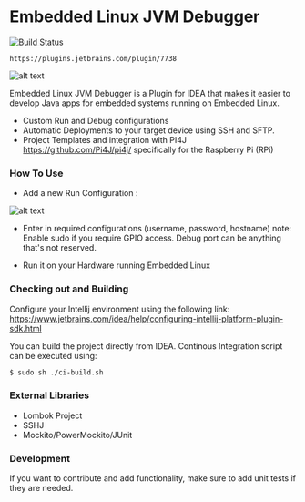 Embedded Linux JVM Debugger
=============================
[![Build Status](https://travis-ci.org/asebak/embeddedlinux-jvmdebugger-intellij.svg?branch=master)](https://travis-ci.org/asebak/embeddedlinux-jvmdebugger-intellij)

```
https://plugins.jetbrains.com/plugin/7738
```

![alt text][logo]

Embedded Linux JVM Debugger is a Plugin for IDEA that makes it easier to develop Java apps for embedded systems running on Embedded Linux.

  - Custom Run and Debug configurations
  - Automatic Deployments to your target device using SSH and SFTP.
  - Project Templates and integration with PI4J https://github.com/Pi4J/pi4j/ specifically for the Raspberry Pi (RPi)

### How To Use

- Add a new Run Configuration : 

![alt text][config]

- Enter in required configurations (username, password, hostname) note: Enable sudo if you require GPIO access. Debug port can be anything that's not reserved.

- Run it on your Hardware running Embedded Linux

### Checking out and Building

Configure your Intellij environment using the following link: https://www.jetbrains.com/idea/help/configuring-intellij-platform-plugin-sdk.html

You can build the project directly from IDEA.  Continous Integration script can be executed using:
```sh
$ sudo sh ./ci-build.sh
```

### External Libraries
* Lombok Project
* SSHJ
* Mockito/PowerMockito/JUnit

### Development

If you want to contribute and add functionality, make sure to add unit tests if they are needed.

[logo]: https://raw.githubusercontent.com/asebak/raspberrypi-intellij/master/sample1.png
"Sample Build Output"

[config]: https://raw.githubusercontent.com/asebak/raspberrypi-intellij/master/sample2.png
"Sample Run Configuration"

